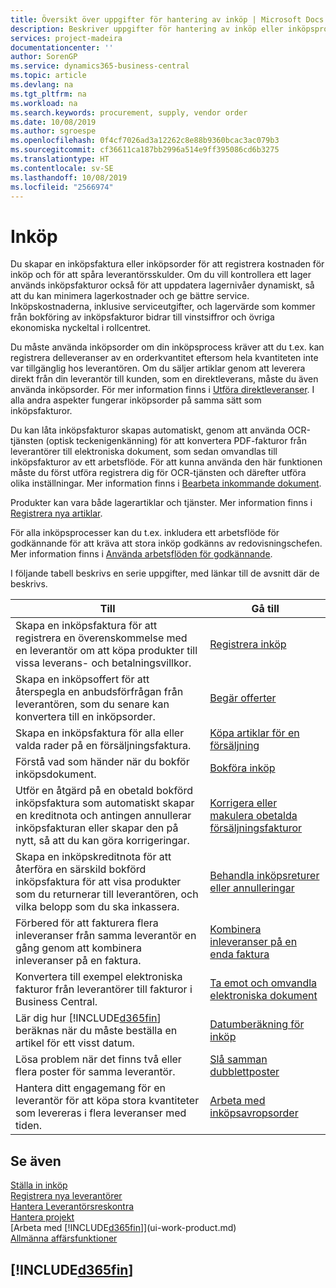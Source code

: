 ```yaml
---
title: Översikt över uppgifter för hantering av inköp | Microsoft Docs
description: Beskriver uppgifter för hantering av inköp eller inköpsprocesser, inklusive hur inköpsfakturor och inköpsorder fungerar.
services: project-madeira
documentationcenter: ''
author: SorenGP
ms.service: dynamics365-business-central
ms.topic: article
ms.devlang: na
ms.tgt_pltfrm: na
ms.workload: na
ms.search.keywords: procurement, supply, vendor order
ms.date: 10/08/2019
ms.author: sgroespe
ms.openlocfilehash: 0f4cf7026ad3a12262c8e88b9360bcac3ac079b3
ms.sourcegitcommit: cf36611ca187bb2996a514e9ff395086cd6b3275
ms.translationtype: HT
ms.contentlocale: sv-SE
ms.lasthandoff: 10/08/2019
ms.locfileid: "2566974"
---
```

# <a name="purchasing"></a>Inköp
Du skapar en inköpsfaktura eller inköpsorder för att registrera kostnaden för inköp och för att spåra leverantörsskulder. Om du vill kontrollera ett lager används inköpsfakturor också för att uppdatera lagernivåer dynamiskt, så att du kan minimera lagerkostnader och ge bättre service. Inköpskostnaderna, inklusive serviceutgifter, och lagervärde som kommer från bokföring av inköpsfakturor bidrar till vinstsiffror och övriga ekonomiska nyckeltal i rollcentret.

Du måste använda inköpsorder om din inköpsprocess kräver att du t.ex. kan registrera delleveranser av en orderkvantitet eftersom hela kvantiteten inte var tillgänglig hos leverantören. Om du säljer artiklar genom att leverera direkt från din leverantör till kunden, som en direktleverans, måste du även använda inköpsorder. För mer information finns i [Utföra direktleveranser](sales-how-drop-shipment.md). I alla andra aspekter fungerar inköpsorder på samma sätt som inköpsfakturor.

Du kan låta inköpsfakturor skapas automatiskt, genom att använda OCR-tjänsten (optisk teckenigenkänning) för att konvertera PDF-fakturor från leverantörer till elektroniska dokument, som sedan omvandlas till inköpsfakturor av ett arbetsflöde. För att kunna använda den här funktionen måste du först utföra registrera dig för OCR-tjänsten och därefter utföra olika inställningar. Mer information finns i [Bearbeta inkommande dokument](across-process-income-documents.md).      

Produkter kan vara både lagerartiklar och tjänster. Mer information finns i [Registrera nya artiklar](inventory-how-register-new-items.md).

För alla inköpsprocesser kan du t.ex. inkludera ett arbetsflöde för godkännande för att kräva att stora inköp godkänns av redovisningschefen. Mer information finns i [Använda arbetsflöden för godkännande](across-how-use-approval-workflows.md).

I följande tabell beskrivs en serie uppgifter, med länkar till de avsnitt där de beskrivs.

| Till | Gå till |
| --- | --- |
| Skapa en inköpsfaktura för att registrera en överenskommelse med en leverantör om att köpa produkter till vissa leverans- och betalningsvillkor. |[Registrera inköp](purchasing-how-record-purchases.md) |
|Skapa en inköpsoffert för att återspegla en anbudsförfrågan från leverantören, som du senare kan konvertera till en inköpsorder.|[Begär offerter](purchasing-how-request-quotes.md)|
| Skapa en inköpsfaktura för alla eller valda rader på en försäljningsfaktura. |[Köpa artiklar för en försäljning](purchasing-how-purchase-products-sale.md) |
|Förstå vad som händer när du bokför inköpsdokument.|[Bokföra inköp](ui-post-purchases.md)|
| Utför en åtgärd på en obetald bokförd inköpsfaktura som automatiskt skapar en kreditnota och antingen annullerar inköpsfakturan eller skapar den på nytt, så att du kan göra korrigeringar. |[Korrigera eller makulera obetalda försäljningsfakturor](purchasing-how-correct-cancel-unpaid-purchase-invoices.md) |
| Skapa en inköpskreditnota för att återföra en särskild bokförd inköpsfaktura för att visa produkter som du returnerar till leverantören, och vilka belopp som du ska inkassera. |[Behandla inköpsreturer eller annulleringar](purchasing-how-register-new-vendors.md) |
|Förbered för att fakturera flera inleveranser från samma leverantör en gång genom att kombinera inleveranser på en faktura.|[Kombinera inleveranser på en enda faktura](purchasing-how-to-combine-receipts.md)|
|Konvertera till exempel elektroniska fakturor från leverantörer till fakturor i Business Central.|[Ta emot och omvandla elektroniska dokument](purchasing-how-to-receive-and-convert-electronic-documents.md)|
| Lär dig hur [!INCLUDE[d365fin](includes/d365fin_md.md)] beräknas när du måste beställa en artikel för ett visst datum.|[Datumberäkning för inköp](purchasing-date-calculation-for-purchases.md)|
|Lösa problem när det finns två eller flera poster för samma leverantör.|[Slå samman dubblettposter](sales-how-merge-duplicate-records.md)|
|Hantera ditt engagemang för en leverantör för att köpa stora kvantiteter som levereras i flera leveranser med tiden.|[Arbeta med inköpsavropsorder](sales-how-to-create-blanket-sales-orders.md)|

## <a name="see-also"></a>Se även
[Ställa in inköp](purchasing-setup-purchasing.md)  
[Registrera nya leverantörer](purchasing-how-register-new-vendors.md)  
[Hantera Leverantörsreskontra](payables-manage-payables.md)  
[Hantera projekt](projects-manage-projects.md)    
[Arbeta med [!INCLUDE[d365fin](includes/d365fin_md.md)]](ui-work-product.md)  
[Allmänna affärsfunktioner](ui-across-business-areas.md)

## [!INCLUDE[d365fin](includes/free_trial_md.md)]  
